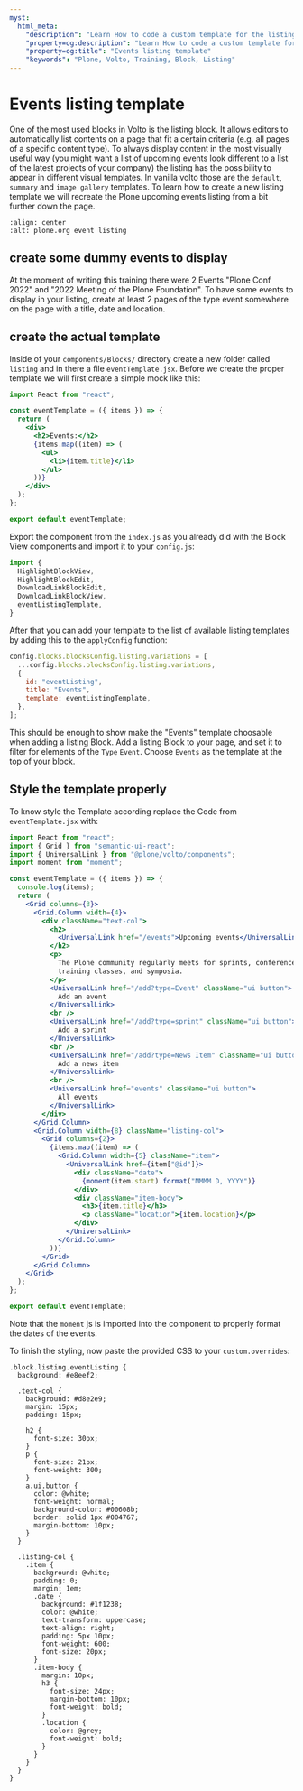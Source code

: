 ```yaml
---
myst:
  html_meta:
    "description": "Learn How to code a custom template for the listing block"
    "property=og:description": "Learn How to code a custom template for the listing block"
    "property=og:title": "Events listing template"
    "keywords": "Plone, Volto, Training, Block, Listing"
---
```


# Events listing template

One of the most used blocks in Volto is the listing block. It allows editors to automatically list contents on a page that fit a certain criteria (e.g. all pages of a specific content type). To always display content in the most visually useful way (you might want a list of upcoming events look different to a list of the latest projects of your company) the listing has the possibility to appear in different visual templates. In vanilla volto those are the `default`, `summary` and `image gallery` templates. To learn how to create a new listing template we will recreate the Plone upcoming events listing from a bit further down the page.

```{image} _static/ploneorg-event-listing.png
:align: center
:alt: plone.org event listing
```

## create some dummy events to display

At the moment of writing this training there were 2 Events "Plone Conf 2022" and "2022 Meeting of the Plone Foundation". To have some events to display in your listing, create at least 2 pages of the type event somewhere on the page with a title, date and location.

## create the actual template

Inside of your `components/Blocks/` directory create a new folder called `listing` and in there a file `eventTemplate.jsx`. Before we create the proper template we will first create a simple mock like this:

```jsx
import React from "react";

const eventTemplate = ({ items }) => {
  return (
    <div>
      <h2>Events:</h2>
      {items.map((item) => (
        <ul>
          <li>{item.title}</li>
        </ul>
      ))}
    </div>
  );
};

export default eventTemplate;
```

Export the component from the `index.js` as you already did with the Block View components and import it to your `config.js`:

```js
import {
  HighlightBlockView,
  HighlightBlockEdit,
  DownloadLinkBlockEdit,
  DownloadLinkBlockView,
  eventListingTemplate,
}
```

After that you can add your template to the list of available listing templates by adding this to the `applyConfig` function:

```js
config.blocks.blocksConfig.listing.variations = [
  ...config.blocks.blocksConfig.listing.variations,
  {
    id: "eventListing",
    title: "Events",
    template: eventListingTemplate,
  },
];
```

This should be enough to show make the "Events" template choosable when adding a listing Block. Add a listing Block to your page, and set it to filter for elements of the `Type` `Event`. Choose `Events` as the template at the top of your block.

## Style the template properly

To know style the Template according replace the Code from `eventTemplate.jsx` with:

```jsx
import React from "react";
import { Grid } from "semantic-ui-react";
import { UniversalLink } from "@plone/volto/components";
import moment from "moment";

const eventTemplate = ({ items }) => {
  console.log(items);
  return (
    <Grid columns={3}>
      <Grid.Column width={4}>
        <div className="text-col">
          <h2>
            <UniversalLink href="/events">Upcoming events</UniversalLink>
          </h2>
          <p>
            The Plone community regularly meets for sprints, conferences,
            training classes, and symposia.
          </p>
          <UniversalLink href="/add?type=Event" className="ui button">
            Add an event
          </UniversalLink>
          <br />
          <UniversalLink href="/add?type=sprint" className="ui button">
            Add a sprint
          </UniversalLink>
          <br />
          <UniversalLink href="/add?type=News Item" className="ui button">
            Add a news item
          </UniversalLink>
          <br />
          <UniversalLink href="events" className="ui button">
            All events
          </UniversalLink>
        </div>
      </Grid.Column>
      <Grid.Column width={8} className="listing-col">
        <Grid columns={2}>
          {items.map((item) => (
            <Grid.Column width={5} className="item">
              <UniversalLink href={item["@id"]}>
                <div className="date">
                  {moment(item.start).format("MMMM D, YYYY")}
                </div>
                <div className="item-body">
                  <h3>{item.title}</h3>
                  <p className="location">{item.location}</p>
                </div>
              </UniversalLink>
            </Grid.Column>
          ))}
        </Grid>
      </Grid.Column>
    </Grid>
  );
};

export default eventTemplate;
```

Note that the `moment` js is imported into the component to properly format the dates of the events.

To finish the styling, now paste the provided CSS to your `custom.overrides`:

```less
.block.listing.eventListing {
  background: #e8eef2;

  .text-col {
    background: #d8e2e9;
    margin: 15px;
    padding: 15px;

    h2 {
      font-size: 30px;
    }
    p {
      font-size: 21px;
      font-weight: 300;
    }
    a.ui.button {
      color: @white;
      font-weight: normal;
      background-color: #00608b;
      border: solid 1px #004767;
      margin-bottom: 10px;
    }
  }

  .listing-col {
    .item {
      background: @white;
      padding: 0;
      margin: 1em;
      .date {
        background: #1f1238;
        color: @white;
        text-transform: uppercase;
        text-align: right;
        padding: 5px 10px;
        font-weight: 600;
        font-size: 20px;
      }
      .item-body {
        margin: 10px;
        h3 {
          font-size: 24px;
          margin-bottom: 10px;
          font-weight: bold;
        }
        .location {
          color: @grey;
          font-weight: bold;
        }
      }
    }
  }
}
```
